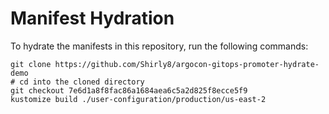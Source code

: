 # Manifest Hydration

To hydrate the manifests in this repository, run the following commands:

```shell
git clone https://github.com/Shirly8/argocon-gitops-promoter-hydrate-demo
# cd into the cloned directory
git checkout 7e6d1a8f8fac86a1684aea6c5a2d825f8ecce5f9
kustomize build ./user-configuration/production/us-east-2
```
